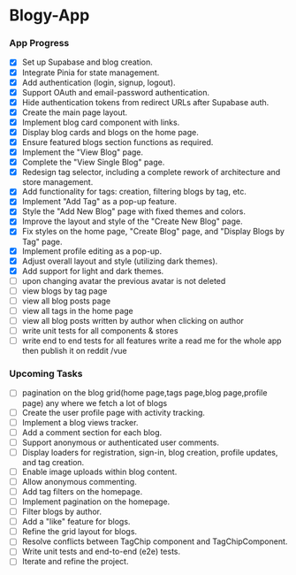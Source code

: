 # Blogy-App

### **App Progress**

- [x] Set up Supabase and blog creation.
- [x] Integrate Pinia for state management.
- [x] Add authentication (login, signup, logout).
- [x] Support OAuth and email-password authentication.
- [x] Hide authentication tokens from redirect URLs after Supabase auth.
- [x] Create the main page layout.
- [x] Implement blog card component with links.
- [x] Display blog cards and blogs on the home page.
- [x] Ensure featured blogs section functions as required.
- [x] Implement the "View Blog" page.
- [x] Complete the "View Single Blog" page.
- [x] Redesign tag selector, including a complete rework of architecture and store management.
- [x] Add functionality for tags: creation, filtering blogs by tag, etc.
- [x] Implement "Add Tag" as a pop-up feature.
- [x] Style the "Add New Blog" page with fixed themes and colors.
- [x] Improve the layout and style of the "Create New Blog" page.
- [x] Fix styles on the home page, "Create Blog" page, and "Display Blogs by Tag" page.
- [x] Implement profile editing as a pop-up.
- [x] Adjust overall layout and style (utilizing dark themes).
- [x] Add support for light and dark themes.
- [ ] upon changing avatar the previous avatar is not deleted 
- [ ] view blogs by tag page 
- [ ] view all blog posts page 
- [ ] view all tags in the home page 
- [ ] view all blog posts written by author when clicking on author
- [ ] write unit tests for all components & stores 
- [ ] write end to end tests for all features 
write a read me for the whole app then publish it on reddit /vue 
### **Upcoming Tasks**
- [ ] pagination on the blog grid(home page,tags page,blog page,profile page) any where we fetch a lot of blogs 
- [ ] Create the user profile page with activity tracking.
- [ ] Implement a blog views tracker.
- [ ] Add a comment section for each blog.
- [ ] Support anonymous or authenticated user comments.
- [ ] Display loaders for registration, sign-in, blog creation, profile updates, and tag creation.
- [ ] Enable image uploads within blog content.
- [ ] Allow anonymous commenting.
- [ ] Add tag filters on the homepage.
- [ ] Implement pagination on the homepage.
- [ ] Filter blogs by author.
- [ ] Add a "like" feature for blogs.
- [ ] Refine the grid layout for blogs.
- [ ] Resolve conflicts between TagChip component and TagChipComponent.
- [ ] Write unit tests and end-to-end (e2e) tests.
- [ ] Iterate and refine the project.
